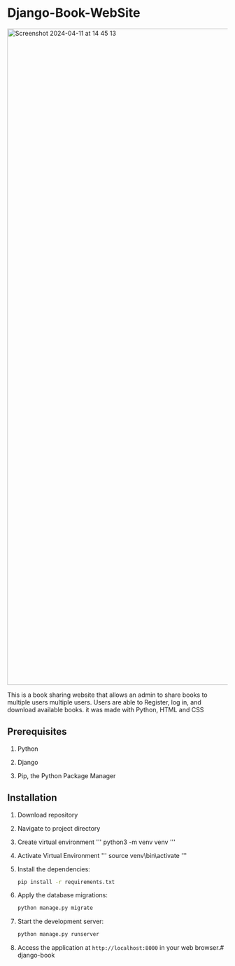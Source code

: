# Django-Book-WebSite
<img width="1498" alt="Screenshot 2024-04-11 at 14 45 13" src="https://github.com/coldflows/djangobook/assets/17550445/703072b8-7bc4-4b14-8789-08c2b986f887">

This is a book sharing website that allows an admin to share books to multiple users multiple users. Users are able to Register, log in,  and download available books.  it was made with Python, HTML and CSS

## Prerequisites
1. Python

2. Django 

3. Pip, the Python Package Manager 


## Installation
1. Download repository

2. Navigate to project directory

3. Create virtual environment
    '''
    python3 -m venv venv
    '''

4. Activate Virtual Environment
    '''
    source venv\bin\activate
    '''

5. Install the dependencies:

   ```bash
   pip install -r requirements.txt
   ```

6. Apply the database migrations:

   ```bash
   python manage.py migrate
   ```

7. Start the development server:

   ```bash
   python manage.py runserver
   ```

8. Access the application at `http://localhost:8000` in your web browser.# django-book
